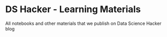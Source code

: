 # DS Hacker - Learning Materials
All notebooks and other materials that we publish on Data Science Hacker blog
